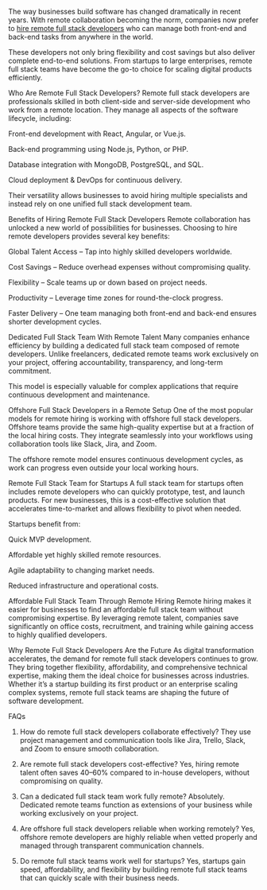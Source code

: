 The way businesses build software has changed dramatically in recent years. With remote collaboration becoming the norm, companies now prefer to [hire remote full stack developers]([url](https://ioweb3.io/our-services/remote-full-stack-team)) who can manage both front-end and back-end tasks from anywhere in the world.

These developers not only bring flexibility and cost savings but also deliver complete end-to-end solutions. From startups to large enterprises, remote full stack teams have become the go-to choice for scaling digital products efficiently.


Who Are Remote Full Stack Developers?
Remote full stack developers are professionals skilled in both client-side and server-side development who work from a remote location. They manage all aspects of the software lifecycle, including:

Front-end development with React, Angular, or Vue.js.

Back-end programming using Node.js, Python, or PHP.

Database integration with MongoDB, PostgreSQL, and SQL.

Cloud deployment & DevOps for continuous delivery.

Their versatility allows businesses to avoid hiring multiple specialists and instead rely on one unified full stack development team.


Benefits of Hiring Remote Full Stack Developers
Remote collaboration has unlocked a new world of possibilities for businesses. Choosing to hire remote developers provides several key benefits:

Global Talent Access – Tap into highly skilled developers worldwide.

Cost Savings – Reduce overhead expenses without compromising quality.

Flexibility – Scale teams up or down based on project needs.

Productivity – Leverage time zones for round-the-clock progress.

Faster Delivery – One team managing both front-end and back-end ensures shorter development cycles.


Dedicated Full Stack Team With Remote Talent
Many companies enhance efficiency by building a dedicated full stack team composed of remote developers. Unlike freelancers, dedicated remote teams work exclusively on your project, offering accountability, transparency, and long-term commitment.

This model is especially valuable for complex applications that require continuous development and maintenance.


Offshore Full Stack Developers in a Remote Setup
One of the most popular models for remote hiring is working with offshore full stack developers. Offshore teams provide the same high-quality expertise but at a fraction of the local hiring costs. They integrate seamlessly into your workflows using collaboration tools like Slack, Jira, and Zoom.

The offshore remote model ensures continuous development cycles, as work can progress even outside your local working hours.


Remote Full Stack Team for Startups
A full stack team for startups often includes remote developers who can quickly prototype, test, and launch products. For new businesses, this is a cost-effective solution that accelerates time-to-market and allows flexibility to pivot when needed.

Startups benefit from:

Quick MVP development.

Affordable yet highly skilled remote resources.

Agile adaptability to changing market needs.

Reduced infrastructure and operational costs.


Affordable Full Stack Team Through Remote Hiring
Remote hiring makes it easier for businesses to find an affordable full stack team without compromising expertise. By leveraging remote talent, companies save significantly on office costs, recruitment, and training while gaining access to highly qualified developers.


Why Remote Full Stack Developers Are the Future
As digital transformation accelerates, the demand for remote full stack developers continues to grow. They bring together flexibility, affordability, and comprehensive technical expertise, making them the ideal choice for businesses across industries. Whether it’s a startup building its first product or an enterprise scaling complex systems, remote full stack teams are shaping the future of software development.


FAQs

1. How do remote full stack developers collaborate effectively? They use project management and communication tools like Jira, Trello, Slack, and Zoom to ensure smooth collaboration.

2. Are remote full stack developers cost-effective? Yes, hiring remote talent often saves 40–60% compared to in-house developers, without compromising on quality.

3. Can a dedicated full stack team work fully remote? Absolutely. Dedicated remote teams function as extensions of your business while working exclusively on your project.

4. Are offshore full stack developers reliable when working remotely? Yes, offshore remote developers are highly reliable when vetted properly and managed through transparent communication channels.

5. Do remote full stack teams work well for startups? Yes, startups gain speed, affordability, and flexibility by building remote full stack teams that can quickly scale with their business needs.

